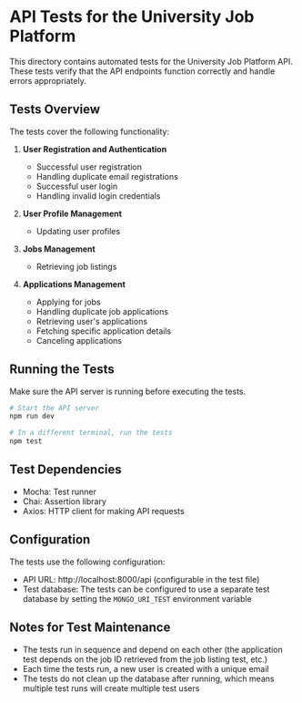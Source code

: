 # API Tests for the University Job Platform

This directory contains automated tests for the University Job Platform API. These tests verify that the API endpoints function correctly and handle errors appropriately.

## Tests Overview

The tests cover the following functionality:

1. **User Registration and Authentication**
   - Successful user registration
   - Handling duplicate email registrations
   - Successful user login
   - Handling invalid login credentials

2. **User Profile Management**
   - Updating user profiles

3. **Jobs Management**
   - Retrieving job listings

4. **Applications Management**
   - Applying for jobs
   - Handling duplicate job applications
   - Retrieving user's applications
   - Fetching specific application details
   - Canceling applications

## Running the Tests

Make sure the API server is running before executing the tests.

```bash
# Start the API server
npm run dev

# In a different terminal, run the tests
npm test
```

## Test Dependencies

- Mocha: Test runner
- Chai: Assertion library
- Axios: HTTP client for making API requests

## Configuration

The tests use the following configuration:

- API URL: http://localhost:8000/api (configurable in the test file)
- Test database: The tests can be configured to use a separate test database by setting the `MONGO_URI_TEST` environment variable

## Notes for Test Maintenance

- The tests run in sequence and depend on each other (the application test depends on the job ID retrieved from the job listing test, etc.)
- Each time the tests run, a new user is created with a unique email
- The tests do not clean up the database after running, which means multiple test runs will create multiple test users 